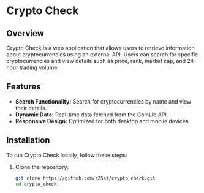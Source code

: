 # Crypto Check


## Overview

Crypto Check is a web application that allows users to retrieve information about cryptocurrencies using an external API. Users can search for specific cryptocurrencies and view details such as price, rank, market cap, and 24-hour trading volume.

## Features

- **Search Functionality:** Search for cryptocurrencies by name and view their details.
- **Dynamic Data:** Real-time data fetched from the CoinLib API.
- **Responsive Design:** Optimized for both desktop and mobile devices.

## Installation

To run Crypto Check locally, follow these steps:

1. Clone the repository:

   ```bash
   git clone https://github.com/r25st/crypto_check.git
   cd crypto_check
